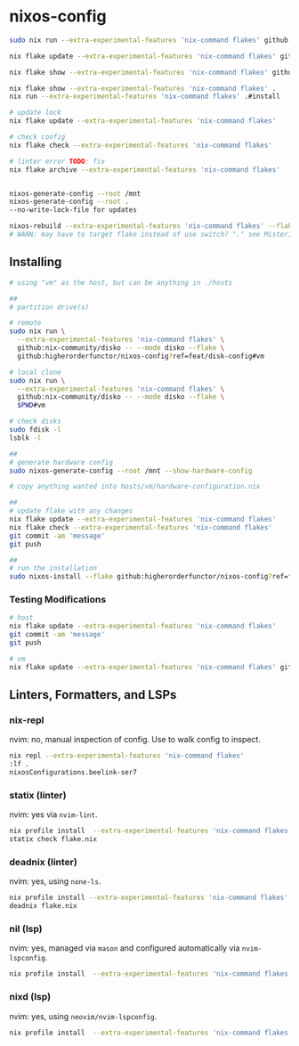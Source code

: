 # nixos-config

```sh
sudo nix run --extra-experimental-features 'nix-command flakes' github:higherorderfunctor/nixos-config?ref=feat/disk-config#install

nix flake update --extra-experimental-features 'nix-command flakes' github:higherorderfunctor/nixos-config?ref=feat/disk-config

nix flake show --extra-experimental-features 'nix-command flakes' github:higherorderfunctor/nixos-config?ref=feat/disk-config

nix flake show --extra-experimental-features 'nix-command flakes' .
nix run --extra-experimental-features 'nix-command flakes' .#install

# update lock
nix flake update --extra-experimental-features 'nix-command flakes'

# check config
nix flake check --extra-experimental-features 'nix-command flakes'

# linter error TODO: fix
nix flake archive --extra-experimental-features 'nix-command flakes'


nixos-generate-config --root /mnt
nixos-generate-config --root .
--no-write-lock-file for updates

nixos-rebuild --extra-experimental-features 'nix-command flakes' --flake github:higherorderfunctor/nixos-config?ref=feat/disk-config switch
# WARN: may have to target flake instead of use switch? "." see Misterio77's config
```

## Installing

```sh
# using "vm" as the host, but can be anything in ./hosts

##
# partition drive(s)

# remote
sudo nix run \
  --extra-experimental-features 'nix-command flakes' \
  github:nix-community/disko -- --mode disko --flake \
  github:higherorderfunctor/nixos-config?ref=feat/disk-config#vm

# local clone
sudo nix run \
  --extra-experimental-features 'nix-command flakes' \
  github:nix-community/disko -- --mode disko --flake \
  $PWD#vm

# check disks
sudo fdisk -l
lsblk -l

##
# generate hardware config
sudo nixos-generate-config --root /mnt --show-hardware-config

# copy anything wanted into hosts/vm/hardware-configuration.nix

##
# update flake with any changes
nix flake update --extra-experimental-features 'nix-command flakes'
nix flake check --extra-experimental-features 'nix-command flakes'
git commit -am 'message'
git push

##
# run the installation
sudo nixos-install --flake github:higherorderfunctor/nixos-config?ref=feat/disk-config#vm
````

### Testing Modifications

```sh
# host
nix flake update --extra-experimental-features 'nix-command flakes'
git commit -am 'message'
git push

# vm
nix flake update --extra-experimental-features 'nix-command flakes' github:higherorderfunctor/nixos-config?ref=feat/disk-config
```

## Linters, Formatters, and LSPs

### nix-repl

nvim: no, manual inspection of config.  Use <tab> to walk config to inspect.

```sh
nix repl --extra-experimental-features 'nix-command flakes'
:lf .
nixosConfigurations.beelink-ser7
```

### statix (linter)

nvim: yes via `nvim-lint`.

```sh
nix profile install  --extra-experimental-features 'nix-command flakes' github:NixOS/nixpkgs#statix
statix check flake.nix
```

### deadnix (linter)

nvim: yes, using `none-ls`.

```sh
nix profile install --extra-experimental-features 'nix-command flakes' github:astro/deadnix#
deadnix flake.nix
```

### nil (lsp)

nvim: yes, managed via `mason` and configured automatically via `nvim-lspconfig`.

```sh
nix profile install  --extra-experimental-features 'nix-command flakes' github:oxalica/nil#
```

### nixd (lsp)

nvim: yes, using `neovim/nvim-lspconfig`.

```sh
nix profile install  --extra-experimental-features 'nix-command flakes' github:nix-community/nixd#
```
